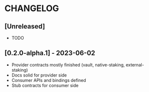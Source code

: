 # CHANGELOG

## [Unreleased]

- TODO

## [0.2.0-alpha.1] - 2023-06-02

- Provider contracts mostly finished (vault, native-staking, external-staking)
- Docs solid for provider side
- Consumer APIs and bindings defined
- Stub contracts for consumer side
